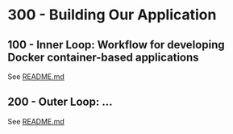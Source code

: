 # 300 - Building Our Application

## 100 - Inner Loop: Workflow for developing Docker container-based applications

See [README.md](./100/README.md)

## 200 - Outer Loop: ...

See [README.md](./200/README.md)

